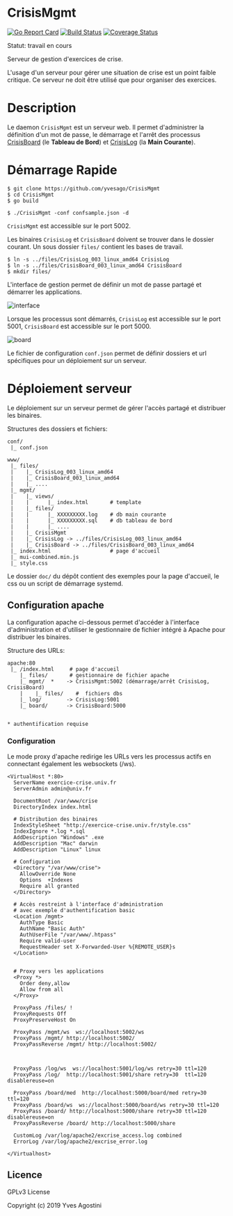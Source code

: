 # CrisisMgmt

[![Go Report Card](https://goreportcard.com/badge/github.com/yvesago/CrisisMgmt)](https://goreportcard.com/report/github.com/yvesago/CrisisMgmt)
[![Build Status](https://travis-ci.org/yvesago/CrisisMgmt.svg?branch=master)](https://travis-ci.org/yvesago/CrisisMgmt)
[![Coverage Status](https://coveralls.io/repos/github/yvesago/CrisisMgmt/badge.svg?branch=master)](https://coveralls.io/github/yvesago/CrisisMgmt)

Statut: travail en cours

Serveur de gestion d'exercices de crise.

L'usage d'un serveur pour gérer une situation de crise est un point faible critique. Ce serveur ne doit être utilisé que pour organiser des exercices.

# Description


Le daemon ``CrisisMgmt`` est un serveur web. Il permet d'administrer la définition d'un mot de passe, le démarrage et l'arrêt des processus [CrisisBoard](https://github.com/yvesago/CrisisBoard) (le **Tableau de Bord**) et [CrisisLog](https://github.com/yvesago/CrisisLog) (la **Main Courante**).



# Démarrage Rapide


```
$ git clone https://github.com/yvesago/CrisisMgmt
$ cd CrisisMgmt
$ go build

$ ./CrisisMgmt -conf confsample.json -d
```

``CrisisMgmt`` est accessible sur le port 5002.

Les binaires ``CrisisLog`` et ``CrisisBoard`` doivent se trouver dans le dossier courant. Un sous dossier `files/` contient les bases de travail.

```
$ ln -s ../files/CrisisLog_003_linux_amd64 CrisisLog
$ ln -s ../files/CrisisBoard_003_linux_amd64 CrisisBoard
$ mkdir files/
```


L'interface de gestion permet de définir un mot de passe partagé et démarrer les applications.

![interface](img/localhost5002.png)


Lorsque les processus sont démarrés, ``CrisisLog`` est accessible sur le port 5001, ``CrisisBoard`` est accessible sur le port 5000.


![board](img/board.png)

Le fichier de configuration ``conf.json`` permet de définir dossiers et url spécifiques pour un déploiement sur un serveur.


# Déploiement serveur

Le déploiement sur un serveur permet de gérer l'accès partagé et distribuer les binaires.

Structures des dossiers et fichiers:
```
conf/
 |_ conf.json

www/
 |_ files/
 |    |_ CrisisLog_003_linux_amd64
 |    |_ CrisisBoard_003_linux_amd64
 |    |_ ....
 |_ mgmt/
 |    |_ views/
 |    |      |_ index.html       # template
 |    |_ files/
 |    |      |_ XXXXXXXXX.log    # db main courante
 |    |      |_ XXXXXXXXX.sql    # db tableau de bord
 |    |      |_ ....
 |    |_ CrisisMgmt
 |    |_ CrisisLog -> ../files/CrisisLog_003_linux_amd64
 |    |_ CrisisBoard -> ../files/CrisisBoard_003_linux_amd64
 |_ index.html                   # page d'accueil
 |_ mui-combined.min.js
 |_ style.css

```

Le dossier ``doc/`` du dépôt contient des exemples pour la page d'accueil, le css ou un script de démarrage systemd.


## Configuration apache

La configuration apache ci-dessous permet d'accéder à l'interface d'administration et d'utiliser le gestionnaire de fichier intégré à Apache pour distribuer les binaires.

Structure des URLs:
```
apache:80
 |_ /index.html     # page d'accueil
    |_ files/       # gestionnaire de fichier apache
    |_ mgmt/  *    -> CrisisMgmt:5002 (démarrage/arrêt CrisisLog, CrisisBoard)
    |    |_ files/    #  fichiers dbs
    |_ log/        -> CrisisLog:5001
    |_ board/      -> CrisisBoard:5000


* authentification requise

```

### Configuration

Le mode proxy d'apache redirige les URLs vers les processus actifs en connectant également les websockets (/ws).


```
<VirtualHost *:80>
  ServerName exercice-crise.univ.fr
  ServerAdmin admin@univ.fr

  DocumentRoot /var/www/crise
  DirectoryIndex index.html

  # Distribution des binaires
  IndexStyleSheet "http://exercice-crise.univ.fr/style.css"
  IndexIgnore *.log *.sql
  AddDescription "Windows" .exe
  AddDescription "Mac" darwin
  AddDescription "Linux" linux

  # Configuration
  <Directory "/var/www/crise">
    AllowOverride None
    Options  +Indexes
    Require all granted
  </Directory>

  # Accès restreint à l'interface d'administration
  # avec exemple d'authentification basic
  <Location /mgmt>
    AuthType Basic
    AuthName "Basic Auth"
    AuthUserFile "/var/www/.htpass"
    Require valid-user
    RequestHeader set X-Forwarded-User %{REMOTE_USER}s
  </Location>


  # Proxy vers les applications
  <Proxy *>
    Order deny,allow
    Allow from all
  </Proxy>

  ProxyPass /files/ !
  ProxyRequests Off
  ProxyPreserveHost On

  ProxyPass /mgmt/ws  ws://localhost:5002/ws
  ProxyPass /mgmt/ http://localhost:5002/
  ProxyPassReverse /mgmt/ http://localhost:5002/



  ProxyPass /log/ws  ws://localhost:5001/log/ws retry=30 ttl=120
  ProxyPass /log/  http://localhost:5001/share retry=30  ttl=120 disablereuse=on

  ProxyPass /board/med  http://localhost:5000/board/med retry=30 ttl=120
  ProxyPass /board/ws  ws://localhost:5000/board/ws retry=30 ttl=120
  ProxyPass /board/ http://localhost:5000/share retry=30 ttl=120 disablereuse=on
  ProxyPassReverse /board/ http://localhost:5000/share

  CustomLog /var/log/apache2/excrise_access.log combined
  ErrorLog /var/log/apache2/excrise_error.log

</Virtualhost>

```


## Licence

GPLv3 License

Copyright (c) 2019 Yves Agostini

